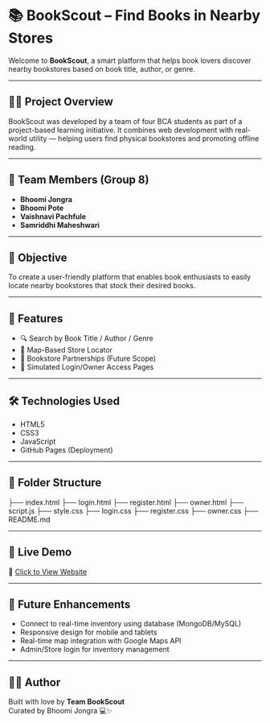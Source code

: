 # 📚 BookScout – Find Books in Nearby Stores

Welcome to **BookScout**, a smart platform that helps book lovers discover nearby bookstores based on book title, author, or genre.

---

## 👩‍💻 Project Overview

BookScout was developed by a team of four BCA students as part of a project-based learning initiative. It combines web development with real-world utility — helping users find physical bookstores and promoting offline reading.

---

## 👥 Team Members (Group 8)

- **Bhoomi Jongra**
- **Bhoomi Pote**   
- **Vaishnavi Pachfule**   
- **Samriddhi Maheshwari** 

---

## 🎯 Objective

To create a user-friendly platform that enables book enthusiasts to easily locate nearby bookstores that stock their desired books.

---

## 🌟 Features

- 🔍 Search by Book Title / Author / Genre  
- 📍 Map-Based Store Locator  
- 🧾 Bookstore Partnerships (Future Scope)  
- 🔐 Simulated Login/Owner Access Pages

---

## 🛠️ Technologies Used

- HTML5  
- CSS3  
- JavaScript  
- GitHub Pages (Deployment)

---

## 📁 Folder Structure

├── index.html
├── login.html
├── register.html
├── owner.html
├── script.js
├── style.css
├── login.css
├── register.css
├── owner.css
├── README.md

---

## 🚀 Live Demo

🔗 [Click to View Website](https://website-bhoomijongra.vercel.app/)

---

## 📌 Future Enhancements

- Connect to real-time inventory using database (MongoDB/MySQL)  
- Responsive design for mobile and tablets  
- Real-time map integration with Google Maps API  
- Admin/Store login for inventory management

---

## 🙋‍♀️ Author

Built with love by **Team BookScout**  
Curated by Bhoomi Jongra 💻✨